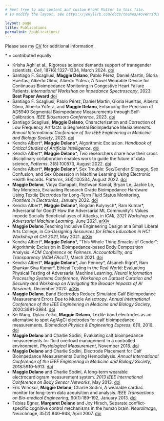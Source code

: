 ```yaml
---
# Feel free to add content and custom Front Matter to this file.
# To modify the layout, see https://jekyllrb.com/docs/themes/#overriding-theme-defaults

layout: page
title: Publications
permalink: /publications/
---
```


Please see my <a href="../cv_mkd.pdf" target="_blank">CV</a> for additional information.

\* = contributed equally

* Krisha Aghi et al., Rigorous science demands support of transgender scientists. _Cell_, 187(6):1327-1334, March 2024. [doi](https://doi.org/10.1016/j.cell.2024.02.021)
* Santiago F. Scagliusi, **Maggie Delano**, Pablo Pérez, Daniel Martín, Gloria Huertas, Alberto Olmo, Alberto Yúfera, A Novel Wearable Device for Continuous Bioimpedance Monitoring in Congestive Heart Failure Patients. _International Workshop on Impedance Spectroscopy_, 2023. **Best Paper Award** [doi](https://doi.org/10.1109/IWIS61214.2023.10302805) 
* Santiago F. Scagliusi, Pablo Pérez, Daniel Martín, Gloria Huertas, Alberto Olmo, Alberto Yúfera, and **Maggie Delano**, Enhancing the Precision of AD5940 Segmental Bioimpedance Measurements through Self-Calibration. _IEEE Biosensors Conference_, 2023. [doi](https://doi.org/10.1109/BioSensors58001.2023.10280870)
* Santiago Scagliusi, **Maggie Delano**, Characterization and Correction of Low Frequency Artifacts in Segmental Bioimpedance Measurements. _Annual International Conference of the IEEE Engineering in Medicine and Biology Society_, 2023. [doi](https://doi.org/10.1109/embc40787.2023.10340666)
* Kendra Albert\*, **Maggie Delano**\*, Algorithmic Exclusion. _Handbook of Critical Studies of Artificial Intelligence_. [doi](https://doi.org/10.4337/9781803928562.00056)
* Kendra Albert\*, **Maggie Delano**\*, Two researchers share how their cross disciplinary collaboration enables work to guide the future of data science, _Patterns_, 3(8):100573, August 2022. [doi](https://doi.org/10.1016/j.patter.2022.100573)
* Kendra Albert\*, **Maggie Delano**\*, Sex Trouble: Sex/Gender Slippage, Sex Confusion, and Sex Obsession in Machine Learning Using Electronic Health Records. _Patterns_, 3(8):100534, August 2022. [doi](https://doi.org/10.1016/j.patter.2022.100534)
* **Maggie Delano**, Vidya Ganapati, Rezhwan Kamal, Bryan Le, Jackie Le, Rey Mendoza, Evaluating Research Grade Bioimpedance Hardware Using Textile Electrodes for Long-Term Fluid Status Monitoring. _Frontiers In Electronics_, January 2022. [doi](https://doi.org/10.3389/felec.2021.762442)
* Kendra Albert\*, **Maggie Delano**\*, Bogdan Kulynych\*, Ram Kumar\*, Adversarial for Good? How the Adversarial ML Community's Values Impede Socially Beneficial uses of Attacks, in _ICML 2021 Workshop on Adversarial Machine Learning_, June 2021. [arXiv](https://arxiv.org/abs/2107.10302)
* **Maggie Delano**,Teaching Inclusive Engineering Design at a Small Liberal Arts College, in _Co-Designing Resources for Ethics Education in HCI Workshop at CHI 2021_, May 2021. [arXiv](https://arxiv.org/abs/2105.08201)
* Kendra Albert\*, **Maggie Delano**\*, "This Whole Thing Smacks of Gender": Algorithmic Exclusion in Bioimpedance-based Body Composition Analysis. _ACM Conference on Fairness, Accountability, and Transparency (ACM FAccT)_, March 2021. [doi](https://doi.org/10.1145/3442188.3445898)
* Kendra Albert\*, **Maggie Delano**\*, Jon Penney\*, Afsaneh Rigot\*, Ram Shankar Siva Kumar\*, Ethical Testing in the Real World: Evaluating Physical Testing of Adversarial Machine Learning. _Neural Information Processing Systems Conference, Workshop on Dataset Curation and Security and Workshop on Navigating the Broader Impacts of AI Research_, December 2020. [arXiv](https://arxiv.org/abs/2012.02048)
* **Maggie Delano**, Band Electrodes Reduce Simulated Calf Bioimpedance Measurement Errors Due to Muscle Anisotropy. _Annual International Conference of the IEEE Engineering in Medicine and Biology Society_, 2020:3981-3984. [doi](https://doi.org/10.1109/EMBC44109.2020.9175272)
* Ke Wang, Dylan Zelko, **Maggie Delano**, Textile band electrodes as an alternative to spot Ag/AgCl electrodes for calf bioimpedance measurements. _Biomedical Physics & Engineering Express_, 6(1), 2019. [doi](https://doi.org/10.1088/2057-1976/ab5b02)
* **Maggie Delano** and Charlie Sodini, Evaluating calf bioimpedance measurements for fluid overload management in a controlled environment. _Physiological Measurement_, November 2018. [doi](http://dx.doi.org/10.1088/1361-6579/aaf277)
 * **Maggie Delano** and Charlie Sodini, Electrode Placement for Calf Bioimpedance Measurements During Hemodialysis. _Annual International Conference of the IEEE Engineering in Medicine and Biology Society_, 2018:5910-5913. [doi](http://dx.doi.org/10.1109/EMBC.2018.8513563)
* **Maggie Delano** and Charlie Sodini, A long-term wearable electrocardiogram measurement system. _2013 IEEE International Conference on Body Sensor Networks_, May 2013. [doi](http://dx.doi.org/10.1109/BSN.2013.6575459)
* Eric Winokur, **Maggie Delano**, Charlie Sodini, A wearable cardiac monitor for long-term data acquisition and analysis. _IEEE Transactions on Bio-medical Engineering_, 60(1):189–192, January 2013. [doi](http://dx.doi.org/10.1109/TBME.2012.2217958)
* Tobias Egner, **Margaret Delano** and Joy Hirsch, Separate conflict-specific cognitive control mechanisms in the human brain. _NeuroImage_, NeuroImage, 35(2):940–948, April 2007. [doi](http://dx.doi.org/10.1016/j.neuroimage.2006.11.061)

